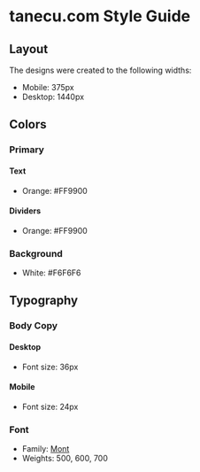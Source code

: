 # tanecu.com Style Guide

## Layout

The designs were created to the following widths:

- Mobile: 375px
- Desktop: 1440px

## Colors

### Primary

#### Text

- Orange: #FF9900

#### Dividers

- Orange: #FF9900

### Background

- White: #F6F6F6

## Typography

### Body Copy

#### Desktop
- Font size: 36px

#### Mobile
- Font size: 24px

### Font

- Family: [Mont](https://fonts.google.com/specimen/Montserrat)
- Weights: 500, 600, 700
